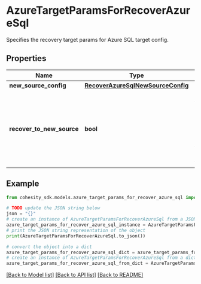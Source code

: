 # AzureTargetParamsForRecoverAzureSql

Specifies the recovery target params for Azure SQL target config.

## Properties

Name | Type | Description | Notes
------------ | ------------- | ------------- | -------------
**new_source_config** | [**RecoverAzureSqlNewSourceConfig**](RecoverAzureSqlNewSourceConfig.md) |  | [optional] 
**recover_to_new_source** | **bool** | Specifies the parameter whether the recovery should be performed to a new or an existing target. | 

## Example

```python
from cohesity_sdk.models.azure_target_params_for_recover_azure_sql import AzureTargetParamsForRecoverAzureSql

# TODO update the JSON string below
json = "{}"
# create an instance of AzureTargetParamsForRecoverAzureSql from a JSON string
azure_target_params_for_recover_azure_sql_instance = AzureTargetParamsForRecoverAzureSql.from_json(json)
# print the JSON string representation of the object
print(AzureTargetParamsForRecoverAzureSql.to_json())

# convert the object into a dict
azure_target_params_for_recover_azure_sql_dict = azure_target_params_for_recover_azure_sql_instance.to_dict()
# create an instance of AzureTargetParamsForRecoverAzureSql from a dict
azure_target_params_for_recover_azure_sql_from_dict = AzureTargetParamsForRecoverAzureSql.from_dict(azure_target_params_for_recover_azure_sql_dict)
```
[[Back to Model list]](../README.md#documentation-for-models) [[Back to API list]](../README.md#documentation-for-api-endpoints) [[Back to README]](../README.md)



